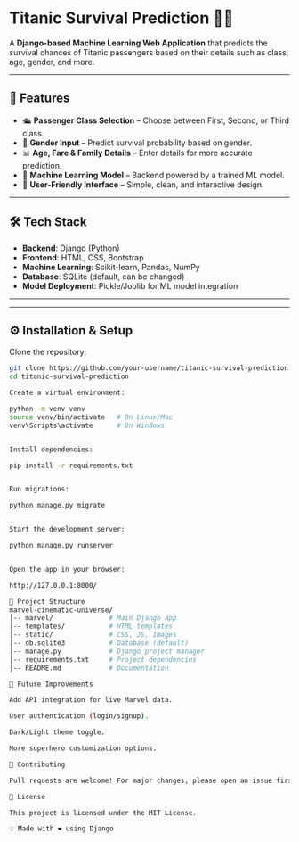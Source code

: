 # Titanic Survival Prediction 🚢🔮

A **Django-based Machine Learning Web Application** that predicts the survival chances of Titanic passengers based on their details such as class, age, gender, and more.

---

## 🚀 Features
- 🛳️ **Passenger Class Selection** – Choose between First, Second, or Third class.
- 🚻 **Gender Input** – Predict survival probability based on gender.
- 📊 **Age, Fare & Family Details** – Enter details for more accurate prediction.
- 🤖 **Machine Learning Model** – Backend powered by a trained ML model.
- 🎨 **User-Friendly Interface** – Simple, clean, and interactive design.

---

## 🛠️ Tech Stack
- **Backend**: Django (Python)
- **Frontend**: HTML, CSS, Bootstrap
- **Machine Learning**: Scikit-learn, Pandas, NumPy
- **Database**: SQLite (default, can be changed)
- **Model Deployment**: Pickle/Joblib for ML model integration

---


---

## ⚙️ Installation & Setup

 Clone the repository:
   ```bash
   git clone https://github.com/your-username/titanic-survival-prediction.git
   cd titanic-survival-prediction

 Create a virtual environment:

python -m venv venv
source venv/bin/activate   # On Linux/Mac
venv\Scripts\activate      # On Windows


Install dependencies:

pip install -r requirements.txt


Run migrations:

python manage.py migrate


Start the development server:

python manage.py runserver


Open the app in your browser:

http://127.0.0.1:8000/

📂 Project Structure
marvel-cinematic-universe/
│-- marvel/              # Main Django app
│-- templates/           # HTML templates
│-- static/              # CSS, JS, Images
│-- db.sqlite3           # Database (default)
│-- manage.py            # Django project manager
│-- requirements.txt     # Project dependencies
│-- README.md            # Documentation

🔮 Future Improvements

Add API integration for live Marvel data.

User authentication (login/signup).

Dark/Light theme toggle.

More superhero customization options.

🤝 Contributing

Pull requests are welcome! For major changes, please open an issue first to discuss what you would like to change.

📜 License

This project is licensed under the MIT License.

💡 Made with ❤️ using Django
